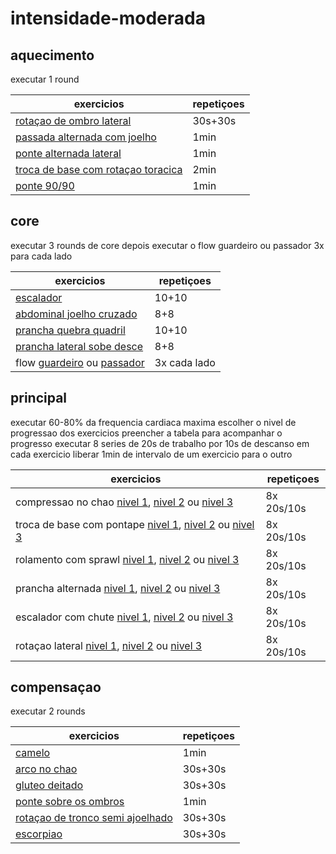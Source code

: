 # intensidade-moderada

## aquecimento

executar 1 round

| exercicios                                                                                                     | repetiçoes |
| -------------------------------------------------------------------------------------------------------------- | ---------- |
| [rotaçao de ombro lateral](assets/movimentos/01-aquecimento/rotacao-de-ombro-lateral.mp4)                      | 30s+30s    |
| [passada alternada com joelho](assets/movimentos/01-aquecimento/passada-alternada-com-joelho.mp4)              | 1min       |
| [ponte alternada lateral](assets/movimentos/01-aquecimento/ponte-alternada-lateral.mp4)                        | 1min       |
| [troca de base com rotaçao toracica](assets/movimentos/01-aquecimento/troca-de-base-com-rotacao-de-tronco.mp4) | 2min       |
| [ponte 90/90](assets/movimentos/01-aquecimento/ponte-90-90.mp4)                                                | 1min       |

## core

executar 3 rounds de core
depois executar o flow guardeiro ou passador
3x para cada lado

| exercicios                                                                                                                | repetiçoes   |
| ------------------------------------------------------------------------------------------------------------------------- | ------------ |
| [escalador](assets/movimentos/02-core/01-escalador.mp4)                                                                   | 10+10        |
| [abdominal joelho cruzado](assets/movimentos/02-core/02-abdominal-com-perna-cruzada.mp4)                                  | 8+8          |
| [prancha quebra quadril](assets/movimentos/02-core/03-prancha-quebra-quadril.mp4)                                         | 10+10        |
| [prancha lateral sobe desce](assets/movimentos/02-core/04-prancha-lateral-sobe-desce.mp4)                                 | 8+8          |
| flow [guardeiro](assets/movimentos/03-flow/flow-guardeiro.mp4) ou [passador](assets/movimentos/03-flow/flow-passador.mp4) | 3x cada lado |

## principal

executar 60-80% da frequencia cardiaca maxima
escolher o nivel de progressao dos exercicios
preencher a tabela para acompanhar o progresso
executar 8 series de 20s de trabalho por 10s de descanso em cada exercicio
liberar 1min de intervalo de um exercicio para o outro

| exercicios                                                                                                                                                                                                                                                                             | repetiçoes |
| -------------------------------------------------------------------------------------------------------------------------------------------------------------------------------------------------------------------------------------------------------------------------------------- | ---------- |
| compressao no chao [nivel 1](assets/movimentos/04-principal/01-compressao-no-chao-nivel-1.mp4), [nivel 2](assets/movimentos/04-principal/01-compressao-no-chao-nivel-2.mp4) ou [nivel 3](assets/movimentos/04-principal/01-compressao-no-chao-nivel-3.mp4)                             | 8x 20s/10s |
| troca de base com pontape [nivel 1](assets/movimentos/04-principal/02-troca-de-base-com-pontape-nivel-1.mp4), [nivel 2](assets/movimentos/04-principal/02-troca-de-base-com-pontape-nivel-2.mp4) ou [nivel 3](assets/movimentos/04-principal/02-troca-de-base-com-pontape-nivel-3.mp4) | 8x 20s/10s |
| rolamento com sprawl [nivel 1](assets/movimentos/04-principal/03-rolamento-com-sprawl-nivel-1.mp4), [nivel 2](assets/movimentos/04-principal/03-rolamento-com-sprawl-nivel-2.mp4) ou [nivel 3](assets/movimentos/04-principal/03-rolamento-com-sprawl-nivel-3.mp4)                     | 8x 20s/10s |
| prancha alternada [nivel 1](assets/movimentos/04-principal/04-prancha-alternada-nivel-1.mp4), [nivel 2](assets/movimentos/04-principal/04-prancha-alternada-nivel-2.mp4) ou [nivel 3](assets/movimentos/04-principal/04-prancha-alternada-nivel-3.mp4)                                 | 8x 20s/10s |
| escalador com chute [nivel 1](assets/movimentos/04-principal/05-escalador-com-chute-nivel-1.mp4), [nivel 2](assets/movimentos/04-principal/05-escalador-com-chute-nivel-2.mp4) ou [nivel 3](assets/movimentos/04-principal/05-escalador-com-chute-nivel-3.mp4)                         | 8x 20s/10s |
| rotaçao lateral [nivel 1](assets/movimentos/04-principal/06-rotacao-lateral-nivel-1.mp4), [nivel 2](assets/movimentos/04-principal/06-rotacao-lateral-nivel-2.mp4) ou [nivel 3](assets/movimentos/04-principal/06-rotacao-lateral-nivel-3.mp4)                                         | 8x 20s/10s |

## compensaçao

executar 2 rounds

| exercicios                                                                                                | repetiçoes |
| --------------------------------------------------------------------------------------------------------- | ---------- |
| [camelo](assets/movimentos/05-compensacao/camelo.mp4)                                                     | 1min       |
| [arco no chao](assets/movimentos/05-compensacao/arco-no-chao.mp4)                                         | 30s+30s    |
| [gluteo deitado](assets/movimentos/05-compensacao/gluteo-deitado.mp4)                                     | 30s+30s    |
| [ponte sobre os ombros](assets/movimentos/05-compensacao/ponte-sobre-os-ombros.mp4)                       | 1min       |
| [rotaçao de tronco semi ajoelhado](assets/movimentos/05-compensacao/rotacao-de-tronco-semi-ajoelhado.mp4) | 30s+30s    |
| [escorpiao](assets/movimentos/05-compensacao/escorpiao.mp4)                                               | 30s+30s    |
